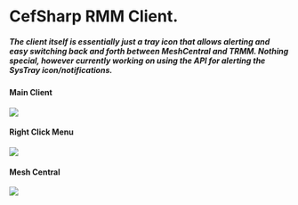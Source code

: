 # CefSharp RMM Client. 
##### The client itself is essentially just a tray icon that allows alerting and easy switching back and forth between MeshCentral and TRMM. Nothing special, however currently working on using the API for alerting the SysTray icon/notifications. 
#### Main Client
![](https://nabyte.com/imgs/98c11fe815b595b98d9a30c3ccb5a35194299f7c1.png)
#### Right Click Menu
![](https://nabyte.com/imgs/a094cf657b989e396a963b110c2f360ac76ceb342.png)
#### Mesh Central
![](https://nabyte.com/imgs/1f3d9473bfae258ed61510ddadbeac78512ca42f3.png)
